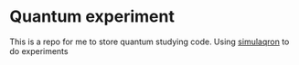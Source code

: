 # Quantum experiment
This is a repo for me to store quantum studying code.
Using [simulaqron](https://softwarequtech.github.io/SimulaQron/html/index.html) to do experiments
